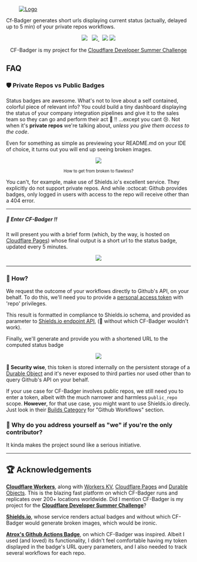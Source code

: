 
&nbsp; &nbsp;&nbsp; &nbsp;&nbsp; &nbsp;[![Logo](docs/images/cf-badger-extended-title-round-corners.svg)](https://cf-badger.com/) &nbsp; &nbsp;&nbsp; &nbsp;&nbsp; &nbsp;

Cf-Badger generates short urls displaying current status (actually, delayed up to 5 min) of your private repos workflows. 
 
<p align="center" style="text-align:center">
<a href="https://workers.cloudflare.com/">
<img src="docs/images/cf-workers-badge.svg"></a>
&nbsp; 
<a href="https://github.com/ffflabs/cf-badger/actions/workflows/tests.yml">
<img src="https://cf-badger.com/badger/9c6530e5f3abdb0f6247/endpoint.svg?branch=master&style=for-the-badge">
</a>&nbsp; 
<a href="https://pages.cloudflare.com/">
<img src="docs/images/cf-pages-badge.svg"></a>
<img src="https://img.shields.io/static/v1?label=Made%20With&message=TypeScript&color=f0f0f0&labelColor=3974c0&style=for-the-badge&logo=typescript&logoColor=white&messageColor=3974c0">

<div align="center" style="text-align:center">CF-Badger is my project for the <a href="https://challenge.developers.cloudflare.com/">Cloudflare Developer Summer Challenge</a></div>

</p> 

## FAQ

### :shield: Private Repos vs Public Badges

Status badges are awesome. What's not to love about a self contained, colorful piece of relevant info? You could build a tiny dashboard displaying the status of your company integration pipelines and give it to the sales team so they can go and perform their act :money_mouth_face: !! ...except you cant :cry:. Not when it's **private repos** we're talking about, *unless you give them access to the code*. 

Even for something as simple as previewing your README.md on your IDE of choice, it turns out you will end up seeing broken images.

<p align="center" style="text-align:center">


<img src="docs/images/before_and_after200.svg">

<div align="center" style="font-size:0.8em;text-align:center">How to get from broken to flawless?</div>

</p>

You can't, for example, make use of Shields.io's excellent service. They explicitly do not support  private repos. And while :octocat: Github provides badges, only logged in users with access to the repo will receive other than a 404 error.

------------

##### 🎉 Enter **CF-Badger** !!

It will present you with a brief form (which, by the way, is hosted on [Cloudflare Pages](https://pages.cloudflare.com)) whose final output is a short url to the status badge, updated every 5 minutes.



<p align="center">


<img src="/images/screenshot.png">

</p>

--------------

### 🎯 How?

 We request the outcome of your workflows directly to Github's API, on your behalf. To do this, we'll need you to provide a [personal access token](https://github.com/settings/tokens/new?scopes=repo&description=cf-badger.com) with 'repo' privileges.  


This result is formatted in compliance to Shields.io schema, and provided as parameter to [Shields.io endpoint API](https://shields.io/endpoint), (🙌 without which CF-Badger wouldn't work). 

Finally, we'll generate and provide you with a shortened URL to the computed status badge

<p align="center">


<img src="images/markdown.png">

</p>

**🔐 Security wise**, this token is stored internally on the persistent storage of a [Durable Object](https://blog.cloudflare.com/introducing-workers-durable-objects/) and it's never exposed to third parties nor used other than to query Github's API on your behalf. 

If your use case for CF-Badger involves public repos, we still need you to enter a token, albeit with the much narrower and harmless `public_repo` scope. **However**, for that use case, you might want to use Shields.io direcly. Just look in their [Builds Category](https://shields.io/category/build) for "Github Workflows" section.


### 🤷 Why do you address yourself as "we" if you're the only contributor? 


It kinda makes the project sound like a serious initiative. 

--------------
## 🏆 Acknowledgements 

**[Cloudflare Workers](https://www.cloudflare.com/products/workers)**, along with [Workers KV](https://www.cloudflare.com/products/workers-kv/), [Cloudflare Pages](https://pages.cloudflare.com/) and [Durable Objects](https://blog.cloudflare.com/introducing-workers-durable-objects/). This is the blazing fast platform on which CF-Badger runs and replicates over 200+ locations worldwide. Did I mention CF-Badger is my project for the **[Cloudflare Developer Summer Challenge](https://challenge.developers.cloudflare.com/)**?

**[Shields.io](https://shields.io)**, whose service renders actual badges and without which CF-Badger would generate broken images, which would be ironic.

**[Atrox's Github Actions Badge](https://actions-badge.atrox.dev/)**, on which CF-Badger was inspired. Albeit I used (and loved) its functionality, I didn't feel comfortable having my token displayed in the badge's URL query parameters, and I also needed to track several workflows for each repo.